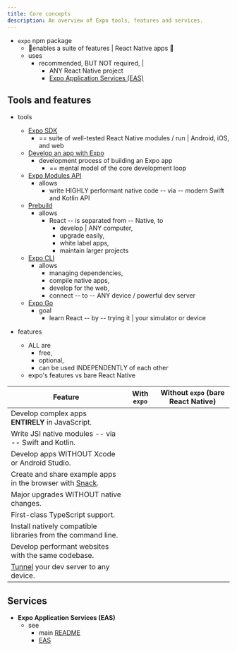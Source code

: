 ```yaml
---
title: Core concepts
description: An overview of Expo tools, features and services.
---
```


* `expo` npm package
  * 👀enables a suite of features | React Native apps 👀 
  * uses
    * recommended, BUT NOT required, |
      * ANY React Native project
      * [Expo Application Services (EAS)](#services)

## Tools and features

* tools
  * [Expo SDK](versions)
    * == suite of well-tested React Native modules / run | Android, iOS, and web
  * [Develop an app with Expo](workflow/overview.mdx)
    * development process of building an Expo app
      * == mental model of the core development loop
  * [Expo Modules API](modules/overview.mdx)
    * allows
      * write HIGHLY performant native code -- via -- modern Swift and Kotlin API
  * [Prebuild](workflow/continuous-native-generation.mdx)
    * allows
      * React -- is separated from -- Native, to
        * develop | ANY computer,
        * upgrade easily,
        * white label apps,
        * maintain larger projects
  * [Expo CLI](more/expo-cli.mdx)
    * allows
      * managing dependencies,
      * compile native apps,
      * develop for the web,
      * connect -- to -- ANY device / powerful dev server
  * [Expo Go](get-started/set-up-your-environment.mdx)
    * goal
      * learn React -- by -- trying it | your simulator or device

* features
  * ALL are
    * free,
    * optional,
    * can be used INDEPENDENTLY of each other
  * expo's features vs bare React Native

| Feature                                                                             | With `expo` | Without `expo` (bare React Native) |
|-------------------------------------------------------------------------------------| ----------- | ---------------------------------- |
| Develop complex apps **ENTIRELY** in JavaScript.                                    | <YesIcon /> | <NoIcon />                         |
| Write JSI native modules -- via -- Swift and Kotlin.                                | <YesIcon /> | <NoIcon />                         |
| Develop apps WITHOUT Xcode or Android Studio.                                       | <YesIcon /> | <NoIcon />                         |
| Create and share example apps in the browser with [Snack](https://snack.expo.dev/). | <YesIcon /> | <NoIcon />                         |
| Major upgrades WITHOUT native changes.                                              | <YesIcon /> | <NoIcon />                         |
| First-class TypeScript support.                                                     | <YesIcon /> | <NoIcon />                         |
| Install natively compatible libraries from the command line.                        | <YesIcon /> | <NoIcon />                         |
| Develop performant websites with the same codebase.                                 | <YesIcon /> | <NoIcon />                         |
| [Tunnel](/more/expo-cli/#tunneling) your dev server to any device.                  | <YesIcon /> | <NoIcon />                         |

## Services

* **Expo Application Services (EAS)**
  * see
    * main [README](/README.md)
    * [EAS](eas)
